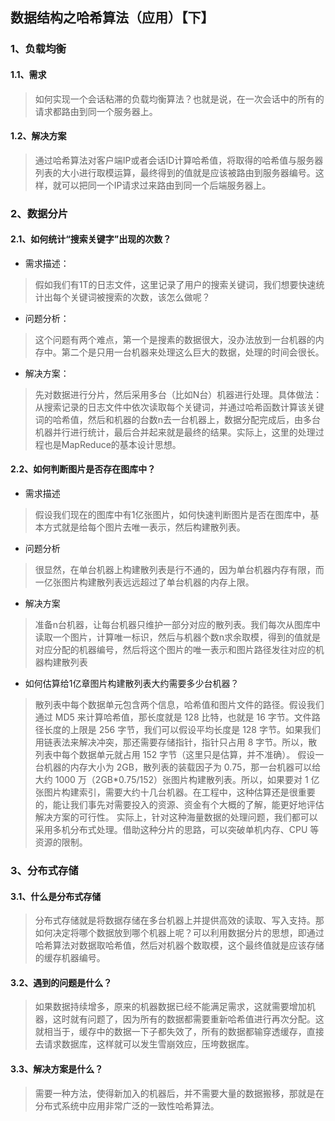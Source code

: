 ## 数据结构之哈希算法（应用）【下】
 
### 1、负载均衡
#### 1.1、需求
> 如何实现一个会话粘滞的负载均衡算法？也就是说，在一次会话中的所有的请求都路由到同一个服务器上。
#### 1.2、解决方案
> 通过哈希算法对客户端IP或者会话ID计算哈希值，将取得的哈希值与服务器列表的大小进行取模运算，最终得到的值就是应该被路由到服务器编号。这样，就可以把同一个IP请求过来路由到同一个后端服务器上。

### 2、数据分片
#### 2.1、如何统计“搜索关键字”出现的次数？
- 需求描述：

> 假如我们有1T的日志文件，这里记录了用户的搜索关键词，我们想要快速统计出每个关键词被搜索的次数，该怎么做呢？

- 问题分析：

> 这个问题有两个难点，第一个是搜素的数据很大，没办法放到一台机器的内存中。第二个是只用一台机器来处理这么巨大的数据，处理的时间会很长。

- 解决方案：

> 先对数据进行分片，然后采用多台（比如N台）机器进行处理。具体做法：从搜索记录的日志文件中依次读取每个关键词，并通过哈希函数计算该关键词的哈希值，然后和机器的台数n去一台机器上，数据分配完成后，由多台机器并行进行统计，最后合并起来就是最终的结果。实际上，这里的处理过程也是MapReduce的基本设计思想。

#### 2.2、如何判断图片是否存在图库中？
- 需求描述

> 假设我们现在的图库中有1亿张图片，如何快速判断图片是否在图库中，基本方式就是给每个图片去唯一表示，然后构建散列表。

- 问题分析

> 很显然，在单台机器上构建散列表是行不通的，因为单台机器内存有限，而一亿张图片构建散列表远远超过了单台机器的内存上限。

- 解决方案

> 准备n台机器，让每台机器只维护一部分对应的散列表。我们每次从图库中读取一个图片，计算唯一标识，然后与机器个数n求余取模，得到的值就是对应分配的机器编号，然后将这个图片的唯一表示和图片路径发往对应的机器构建散列表

- 如何估算给1亿章图片构建散列表大约需要多少台机器？

> 散列表中每个数据单元包含两个信息，哈希值和图片文件的路径。假设我们通过 MD5 来计算哈希值，那长度就是 128 比特，也就是 16 字节。文件路径长度的上限是 256 字节，我们可以假设平均长度是 128 字节。如果我们用链表法来解决冲突，那还需要存储指针，指针只占用 8 字节。所以，散列表中每个数据单元就占用 152 字节（这里只是估算，并不准确）。
  假设一台机器的内存大小为 2GB，散列表的装载因子为 0.75，那一台机器可以给大约 1000 万（2GB*0.75/152）张图片构建散列表。所以，如果要对 1 亿张图片构建索引，需要大约十几台机器。在工程中，这种估算还是很重要的，能让我们事先对需要投入的资源、资金有个大概的了解，能更好地评估解决方案的可行性。
  实际上，针对这种海量数据的处理问题，我们都可以采用多机分布式处理。借助这种分片的思路，可以突破单机内存、CPU 等资源的限制。
  
### 3、分布式存储

#### 3.1、什么是分布式存储

> 分布式存储就是将数据存储在多台机器上并提供高效的读取、写入支持。那如何决定将哪个数据放到哪个机器上呢？可以利用数据分片的思想，即通过哈希算法对数据取哈希值，然后对机器个数取模，这个最终值就是应该存储的缓存机器编号。

#### 3.2、遇到的问题是什么？

> 如果数据持续增多，原来的机器数据已经不能满足需求，这就需要增加机器，这时就有问题了，因为所有的数据都需要重新哈希值进行再次分配。这就相当于，缓存中的数据一下子都失效了，所有的数据都输穿透缓存，直接去请求数据库，这样就可以发生雪崩效应，压垮数据库。

#### 3.3、解决方案是什么？

> 需要一种方法，使得新加入的机器后，并不需要大量的数据搬移，那就是在分布式系统中应用非常广泛的一致性哈希算法。

